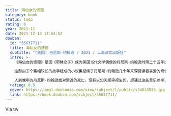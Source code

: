 ```yaml
---
title: 海仙女的馈赠
category: book
status: todo
rating: 0
year: 2021-11
date: 2021-12-13 17:54:53
douban:
  id: "35637711"
  title: 海仙女的馈赠
  subtitle: "[美国] 丹尼斯·约翰逊 / 2021 / 上海译文出版社"
  intro: >-
    《海仙女的馈赠》是因《耶稣之子》成为美国当代文学偶像的丹尼斯·约翰逊时隔二十五年出版的第二部短篇小说集，也是他2017去世前完成的最后一部作品。

    这部由五个篇幅较长的故事组成的小说集延续了丹尼斯·约翰逊几十年来深受读者喜爱的奇诡风格，幽默而富有诗意，故事中的人物大都六十多岁，既怪异又令人怜惜。他们历经沧桑回顾过往：婚姻、邂逅、改变人生的事件，挥之不去的主题则是衰老与死亡。

    人到晚年的丹尼斯·约翰逊面对渐近的死亡，没有以幻灭感审视生死，却通过这些苦乐参半、优美而真挚的故事，让他那些挣扎于痛苦的人物走进读者心中，读者因而不知不觉忘了故事主题的沉重，沉醉于丹尼斯·约翰逊这最后的文字馈赠。
  rating: 8.5
  cover: https://img1.doubanio.com/view/subject/l/public/s34033529.jpg
  link: https://book.douban.com/subject/35637711/
---
```


Via tw
